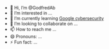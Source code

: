 - 👋 Hi, I’m @GodfredAb
- 👀 I’m interested in ...
- 🌱 I’m currently learning <a href='https://youtu.be/_DVVNOGYtmU'> Google cybersecurity </a>
- 💞️ I’m looking to collaborate on ...
- 📫 How to reach me ...
- 😄 Pronouns: ...
- ⚡ Fun fact: ...

<!---
GodfredAb/GodfredAb is a ✨ special ✨ repository because its `README.md` (this file) appears on your GitHub profile.
You can click the Preview link to take a look at your changes.
--->
